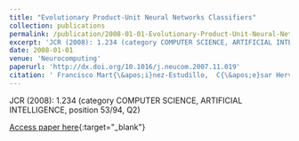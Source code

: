 ```yaml
---
title: "Evolutionary Product-Unit Neural Networks Classifiers"
collection: publications
permalink: /publication/2008-01-01-Evolutionary-Product-Unit-Neural-Networks-Classifiers
excerpt: 'JCR (2008): 1.234 (category COMPUTER SCIENCE, ARTIFICIAL INTELLIGENCE, position 53/94, Q2)'
date: 2008-01-01
venue: 'Neurocomputing'
paperurl: 'http://dx.doi.org/10.1016/j.neucom.2007.11.019'
citation: ' Francisco Mart{\&apos;i}nez-Estudillo,  C{\&apos;e}sar Herv{\&apos;a}s-Mart{\&apos;i}nez,  Pedro Guti{\&apos;e}rrez,  Alfonso Mart{\&apos;i}nez-Estudillo, &quot;Evolutionary Product-Unit Neural Networks Classifiers.&quot; Neurocomputing, 2008.'
---
```

JCR (2008): 1.234 (category COMPUTER SCIENCE, ARTIFICIAL INTELLIGENCE, position 53/94, Q2)

[Access paper here](http://dx.doi.org/10.1016/j.neucom.2007.11.019){:target="_blank"}
